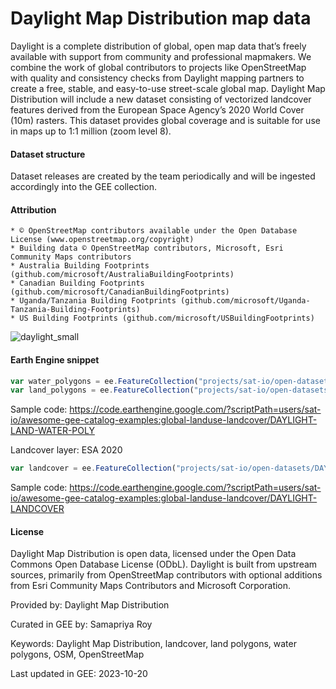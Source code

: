 # Daylight Map Distribution map data

Daylight is a complete distribution of global, open map data that’s freely available with support from community and professional mapmakers. We combine the work of global contributors to projects like OpenStreetMap with quality and consistency checks from Daylight mapping partners to create a free, stable, and easy-to-use street-scale global map. Daylight Map Distribution will include a new dataset consisting of vectorized landcover features derived from the European Space Agency’s 2020 World Cover (10m) rasters. This dataset provides global coverage and is suitable for use in maps up to 1:1 million (zoom level 8).

#### Dataset structure
Dataset releases are created by the team periodically and will be ingested accordingly into the GEE collection.

#### Attribution

```
* © OpenStreetMap contributors available under the Open Database License (www.openstreetmap.org/copyright)
* Building data © OpenStreetMap contributors, Microsoft, Esri Community Maps contributors
* Australia Building Footprints (github.com/microsoft/AustraliaBuildingFootprints)
* Canadian Building Footprints (github.com/microsoft/CanadianBuildingFootprints)
* Uganda/Tanzania Building Footprints (github.com/microsoft/Uganda-Tanzania-Building-Footprints)
* US Building Footprints (github.com/microsoft/USBuildingFootprints)
```

![daylight_small](https://github.com/samapriya/awesome-gee-community-datasets/assets/6677629/41a023c4-e104-41b2-aced-8e0f65e96883)

#### Earth Engine snippet

```js
var water_polygons = ee.FeatureCollection("projects/sat-io/open-datasets/DAYLIGHTMAP/water_polygons");
var land_polygons = ee.FeatureCollection("projects/sat-io/open-datasets/DAYLIGHTMAP/land_polygons");
```
Sample code: https://code.earthengine.google.com/?scriptPath=users/sat-io/awesome-gee-catalog-examples:global-landuse-landcover/DAYLIGHT-LAND-WATER-POLY

Landcover layer: ESA 2020

```js
var landcover = ee.FeatureCollection("projects/sat-io/open-datasets/DAYLIGHTMAP/LANDCOVER_ESA_2020");
```

Sample code: https://code.earthengine.google.com/?scriptPath=users/sat-io/awesome-gee-catalog-examples:global-landuse-landcover/DAYLIGHT-LANDCOVER

#### License

Daylight Map Distribution is open data, licensed under the Open Data Commons Open Database License (ODbL). Daylight is built from upstream sources, primarily from OpenStreetMap contributors with optional additions from Esri Community Maps Contributors and Microsoft Corporation.

Provided by: Daylight Map Distribution

Curated in GEE by: Samapriya Roy

Keywords: Daylight Map Distribution, landcover, land polygons, water polygons, OSM, OpenStreetMap

Last updated in GEE: 2023-10-20
